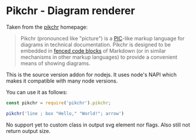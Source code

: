 Pikchr - Diagram renderer
=========================

Taken from the [pikchr](https://pikchr.org/home/doc/trunk/homepage.md) homepage:



> Pikchr (pronounced like "picture") is a [PIC][1]-like markup
> language for diagrams in technical documentation.  Pikchr is
> designed to be embedded in [fenced code blocks][2] of
> Markdown (or in similar mechanisms in other markup languages)
> to provide a convenient means of showing diagrams.
> 
> [1]: https://en.wikipedia.org/wiki/Pic_language
> [2]: https://spec.commonmark.org/0.29/#fenced-code-blocks

This is the source version addon for nodejs. It uses node's NAPI which makes 
it compatible with many node versions.

You can use it as follows:

```javascript
const pikchr = require('pikchr').pikchr;

pikchr('line ; box "Hello," "World!"; arrow')
```

No support yet to custom class in output svg element nor flags. Also still 
not return output size.

